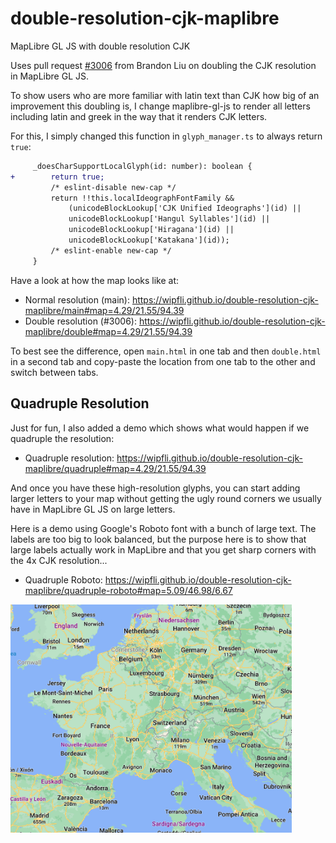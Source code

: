 # double-resolution-cjk-maplibre
MapLibre GL JS with double resolution CJK

Uses pull request [#3006](https://github.com/maplibre/maplibre-gl-js/pull/3006) from Brandon Liu on doubling the CJK resolution in MapLibre GL JS.

To show users who are more familiar with latin text than CJK how big of an improvement this doubling is, I change maplibre-gl-js to render all letters including latin and greek in the way that it renders CJK letters.

For this, I simply changed this function in `glyph_manager.ts` to always return `true`:

```diff
     _doesCharSupportLocalGlyph(id: number): boolean {
+        return true;
         /* eslint-disable new-cap */
         return !!this.localIdeographFontFamily &&
             (unicodeBlockLookup['CJK Unified Ideographs'](id) ||
             unicodeBlockLookup['Hangul Syllables'](id) ||
             unicodeBlockLookup['Hiragana'](id) ||
             unicodeBlockLookup['Katakana'](id));
         /* eslint-enable new-cap */
     }
```

Have a look at how the map looks like at:

* Normal resolution (main): https://wipfli.github.io/double-resolution-cjk-maplibre/main#map=4.29/21.55/94.39
* Double resolution (#3006): https://wipfli.github.io/double-resolution-cjk-maplibre/double#map=4.29/21.55/94.39

To best see the difference, open `main.html` in one tab and then `double.html` in a second tab and copy-paste the location from one tab to the other and switch between tabs.

## Quadruple Resolution

Just for fun, I also added a demo which shows what would happen if we quadruple the resolution:

* Quadruple resolution: https://wipfli.github.io/double-resolution-cjk-maplibre/quadruple#map=4.29/21.55/94.39

And once you have these high-resolution glyphs, you can start adding larger letters to your map without getting the ugly round corners we usually have in MapLibre GL JS on large letters.

Here is a demo using Google's Roboto font with a bunch of large text. The labels are too big to look balanced, but the purpose here is to show that large labels actually work in MapLibre and that you get sharp corners with the 4x CJK resolution...

* Quadruple Roboto: https://wipfli.github.io/double-resolution-cjk-maplibre/quadruple-roboto#map=5.09/46.98/6.67

<img src="screenshot.png" width=450>
